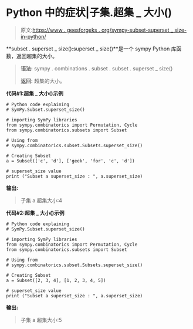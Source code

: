 # Python 中的症状|子集.超集 _ 大小()

> 原文:[https://www . geesforgeks . org/sympy-subset-superset _ size-in-python/](https://www.geeksforgeeks.org/sympy-subset-superset_size-in-python/)

**subset . superset _ size():superset _ size()**是一个 sympy Python 库函数，返回超集的大小。

> **语法:**
> sympy . combinations . subset . subset . superset _ size()
> 
> **返回:**
> 超集的大小。

**代码#1:超集 _ 大小()示例**

```
# Python code explaining
# SymPy.Subset.superset_size()

# importing SymPy libraries
from sympy.combinatorics import Permutation, Cycle
from sympy.combinatorics.subsets import Subset

# Using from 
# sympy.combinatorics.subset.Subsets.superset_size()

# Creating Subset
a = Subset(['c', 'd'], ['geek', 'for', 'c', 'd'])

# superset_size value
print ("Subset a superset_size : ", a.superset_size)
```

**输出:**

> 子集 a 超集大小:4

**代码#2:超集 _ 大小()示例**

```
# Python code explaining
# SymPy.Subset.superset_size()

# importing SymPy libraries
from sympy.combinatorics import Permutation, Cycle
from sympy.combinatorics.subsets import Subset

# Using from 
# sympy.combinatorics.subset.Subsets.superset_size()

# Creating Subset
a = Subset([2, 3, 4], [1, 2, 3, 4, 5])

# superset_size value
print ("Subset a superset_size : ", a.superset_size)
```

**输出:**

> 子集 a 超集大小:5